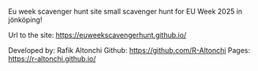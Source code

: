 Eu week scavenger hunt site
small scavenger hunt for EU Week 2025 in jönköping!

Url to the site: https://euweekscavengerhunt.github.io/

Developed by: Rafik Altonchi
Github: https://github.com/R-Altonchi
Pages: https://r-altonchi.github.io/
